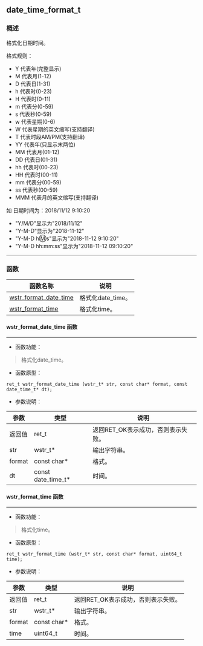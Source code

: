 ## date\_time\_format\_t
### 概述
格式化日期时间。

格式规则：
* Y 代表年(完整显示)
* M 代表月(1-12)
* D 代表日(1-31)
* h 代表时(0-23)
* H 代表时(0-11)
* m 代表分(0-59)
* s 代表秒(0-59)
* w 代表星期(0-6)
* W 代表星期的英文缩写(支持翻译)
* T 代表时段AM/PM(支持翻译)
* YY 代表年(只显示末两位)
* MM 代表月(01-12)
* DD 代表日(01-31)
* hh 代表时(00-23)
* HH 代表时(00-11)
* mm 代表分(00-59)
* ss 代表秒(00-59)
* MMM 代表月的英文缩写(支持翻译)

如 日期时间为：2018/11/12 9:10:20
* "Y/M/D"显示为"2018/11/12"
* "Y-M-D"显示为"2018-11-12"
* "Y-M-D h:m:s"显示为"2018-11-12 9:10:20"
* "Y-M-D hh:mm:ss"显示为"2018-11-12 09:10:20"
----------------------------------
### 函数
<p id="date_time_format_t_methods">

| 函数名称 | 说明 | 
| -------- | ------------ | 
| <a href="#date_time_format_t_wstr_format_date_time">wstr\_format\_date\_time</a> | 格式化date_time。 |
| <a href="#date_time_format_t_wstr_format_time">wstr\_format\_time</a> | 格式化time。 |
#### wstr\_format\_date\_time 函数
-----------------------

* 函数功能：

> <p id="date_time_format_t_wstr_format_date_time">格式化date_time。

* 函数原型：

```
ret_t wstr_format_date_time (wstr_t* str, const char* format, const date_time_t* dt);
```

* 参数说明：

| 参数 | 类型 | 说明 |
| -------- | ----- | --------- |
| 返回值 | ret\_t | 返回RET\_OK表示成功，否则表示失败。 |
| str | wstr\_t* | 输出字符串。 |
| format | const char* | 格式。 |
| dt | const date\_time\_t* | 时间。 |
#### wstr\_format\_time 函数
-----------------------

* 函数功能：

> <p id="date_time_format_t_wstr_format_time">格式化time。

* 函数原型：

```
ret_t wstr_format_time (wstr_t* str, const char* format, uint64_t time);
```

* 参数说明：

| 参数 | 类型 | 说明 |
| -------- | ----- | --------- |
| 返回值 | ret\_t | 返回RET\_OK表示成功，否则表示失败。 |
| str | wstr\_t* | 输出字符串。 |
| format | const char* | 格式。 |
| time | uint64\_t | 时间。 |
